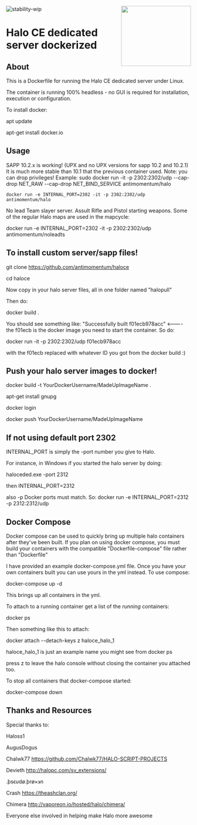 ![stability-wip](https://img.shields.io/badge/stability-unstable-lightgrey.svg)
<img src="https://i.imgur.com/zRXWDEK.png" width="190" height="164" align="right"/>

# Halo CE dedicated server dockerized

## About

This is a Dockerfile for running the Halo CE dedicated server under Linux.

The container is running 100% headless - no GUI is required for installation, execution or configuration.

To install docker:

apt update

apt-get install docker.io

## Usage

SAPP 10.2.x is working! (UPX and no UPX versions for sapp 10.2 and 10.2.1) It is much more stable than 10.1 that the previous container used. Note: you can drop privileges! Example: sudo docker run -it -p 2302:2302/udp --cap-drop NET_RAW --cap-drop NET_BIND_SERVICE antimomentum/halo
 
    docker run -e INTERNAL_PORT=2302 -it -p 2302:2302/udp antimomentum/halo


No lead Team slayer server. Assult Rifle and Pistol starting weapons. Some of the regular Halo maps are used in the mapcycle:

docker run -e INTERNAL_PORT=2302 -it -p 2302:2302/udp antimomentum/noleadts

## To install custom server/sapp files!

git clone https://github.com/antimomentum/haloce

cd haloce

Now copy in your halo server files, all in one folder named "halopull"

Then do:

docker build . 

You should see something like: "Successfully built f01ecb978acc" <---- the f01ecb is the docker image you need to start the container. So do:

docker run -it -p 2302:2302/udp f01ecb978acc 

with the f01ecb replaced with whatever ID you got from the docker build :) 

##  Push your halo server images to docker!

docker build -t YourDockerUsername/MadeUpImageName . 

apt-get install gnupg

docker login

docker push YourDockerUsername/MadeUpImageName

## If not using default port 2302 ## 

INTERNAL_PORT is simply the -port number you give to Halo. 

For instance, in Windows if you started the halo server by doing:

haloceded.exe -port 2312

then INTERNAL_PORT=2312


also -p Docker ports must match. So: docker run -e INTERNAL_PORT=2312 -p 2312:2312/udp

## Docker Compose ##

Docker compose can be used to quickly bring up multiple halo containers after they've been built. If you plan on using docker compose, you must build your containers with the compatible "Dockerfile-compose" file rather than "Dockerfile"

I have provided an example docker-compose.yml file. Once you have your own containers built you can use yours in the yml instead. To use compose:

docker-compose up -d

This brings up all containers in the yml.

To attach to a running container get a list of the *running* containers:

docker ps

Then something like this to attach:

docker attach --detach-keys z haloce_halo_1

haloce_halo_1 is just an example name you might see from docker ps

press z to leave the halo console without closing the container you attached too.

To stop all containers that docker-compose started:

docker-compose down

## Thanks and Resources ##

Special thanks to:

Haloss1

AugusDogus

Chalwk77 https://github.com/Chalwk77/HALO-SCRIPT-PROJECTS

Devieth
http://halopc.com/sv_extensions/

.þsϵυdø.þrø×϶n

Crash
https://theashclan.org/

Chimera http://vaporeon.io/hosted/halo/chimera/ 

Everyone else involved in helping make Halo more awesome
